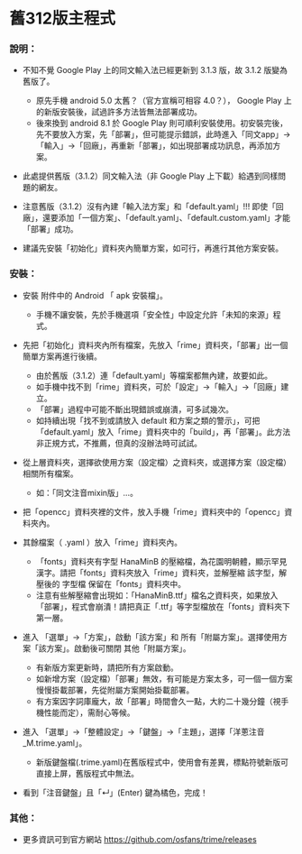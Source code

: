 # 舊312版主程式

### 說明：

- 不知不覺 Google Play 上的同文輸入法已經更新到 3.1.3 版，故 3.1.2 版變為舊版了。
	- 原先手機 android 5.0 太舊？（官方宣稱可相容 4.0？）， Google Play 上的新版安裝後，試過許多方法皆無法部署成功。
	- 後來換到 android 8.1 於 Google Play 則可順利安裝使用。初安裝完後，先不要放入方案，先「部署」，但可能提示錯誤，此時進入「同文app」→「輸入」→「回廠」，再重新「部署」，如出現部署成功訊息，再添加方案。

- 此處提供舊版（3.1.2）同文輸入法（非 Google Play 上下載）給遇到同樣問題的網友。
- 注意舊版（3.1.2）沒有內建「輸入法方案」和「default.yaml」!!! 即使「回廠」，還要添加「一個方案」、「default.yaml」、「default.custom.yaml」才能「部署」成功。
- 建議先安裝「初始化」資料夾內簡單方案，如可行，再進行其他方案安裝。

### 安裝：

- 安裝 附件中的 Android 「 apk 安裝檔」。
	
	- 手機不讓安裝，先於手機選項「安全性」中設定允許「未知的來源」程式。

- 先把「初始化」資料夾內所有檔案，先放入「rime」資料夾，「部署」出一個簡單方案再進行後續。

	- 由於舊版（3.1.2）連「default.yaml」等檔案都無內建，故要如此。
	- 如手機中找不到「rime」資料夾，可於「設定」→「輸入」→「回廠」建立。
	- 「部署」過程中可能不斷出現錯誤或崩潰，可多試幾次。
	- 如持續出現「找不到或請放入 default 和方案之類的警示」，可把「default.yaml」放入「rime」資料夾中的「build」，再「部署」。此方法非正規方式，不推薦，但真的沒辦法時可試試。

- 從上層資料夾，選擇欲使用方案（設定檔）之資料夾，或選擇方案（設定檔）相關所有檔案。

	- 如：「同文注音mixin版」…。

- 把「opencc」資料夾裡的文件，放入手機「rime」資料夾中的「opencc」資料夾內。
	


- 其餘檔案（ .yaml ）放入「rime」資料夾內。
	
	- 「fonts」資料夾有字型 HanaMinB 的壓縮檔，為花園明朝體，顯示罕見漢字。請把「fonts」資料夾放入「rime」資料夾，並解壓縮 該字型，解壓後的 字型檔 保留在「fonts」資料夾中。
	- 注意有些解壓縮會出現如：「HanaMinB.ttf」檔名之資料夾，如果放入「部署」，程式會崩潰！請把真正「.ttf」等字型檔放在「fonts」資料夾下第一層。

- 進入 「選單」→「方案」，啟動「該方案」和 所有「附屬方案」。選擇使用方案「該方案」。啟動後可關閉 其他「附屬方案」。
	
	- 有新版方案更新時，請把所有方案啟動。
	- 如新增方案（設定檔）「部署」無效，有可能是方案太多，可一個一個方案慢慢掛載部署，先從附屬方案開始掛載部署。
	- 有方案因字詞庫龐大，故「部署」時間會久一點，大約二十幾分鐘（視手機性能而定），需耐心等候。

- 進入 「選單」→「整體設定」→「鍵盤」→「主題」，選擇「洋蔥注音_M.trime.yaml」。
	
	- 新版鍵盤檔(.trime.yaml)在舊版程式中，使用會有差異，標點符號新版可直接上屏，舊版程式中無法。
	
- 看到「注音鍵盤」且「↵」(Enter) 鍵為橘色，完成！

### 其他：

- 更多資訊可到官方網站 https://github.com/osfans/trime/releases



